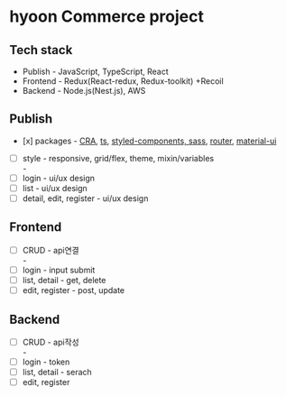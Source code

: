 # hyoon Commerce project

## Tech stack
- Publish - JavaScript, TypeScript, React
- Frontend - Redux(React-redux, Redux-toolkit) +Recoil
- Backend - Node.js(Nest.js), AWS

## Publish
- [x] packages - [CRA](https://github.com/bbahna/Toy/commit/439aae5282ba6d0b32c2c70de26fafa993bffde6), [ts](https://github.com/bbahna/Toy/issues/1), [styled-components, sass](https://github.com/bbahna/Toy/issues/2), [router](https://github.com/bbahna/Toy/issues/3), [material-ui](https://github.com/bbahna/Toy/issues/4)
- [ ] style - responsive, grid/flex, theme, mixin/variables
<br/>-<br/>
- [ ] login - ui/ux design
- [ ] list - ui/ux design
- [ ] detail, edit, register - ui/ux design

## Frontend
- [ ] CRUD - api연결
<br/>-<br/>
- [ ] login - input submit
- [ ] list, detail - get, delete
- [ ] edit, register - post, update

## Backend
- [ ] CRUD - api작성
<br/>-<br/>
- [ ] login - token
- [ ] list, detail - serach
- [ ] edit, register

